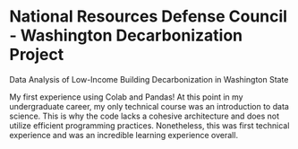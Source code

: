 # National Resources Defense Council - Washington Decarbonization Project
Data Analysis of Low-Income Building Decarbonization in Washington State

My first experience using Colab and Pandas! At this point in my undergraduate career, my only technical course was an introduction to data science. This is why the code lacks a cohesive architecture and does not utilize efficient programming practices. Nonetheless, this was first technical experience and was an incredible learning experience overall.
